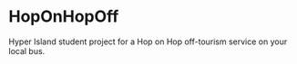 HopOnHopOff
===========

Hyper Island student project for a Hop on Hop off-tourism service on your local bus.
